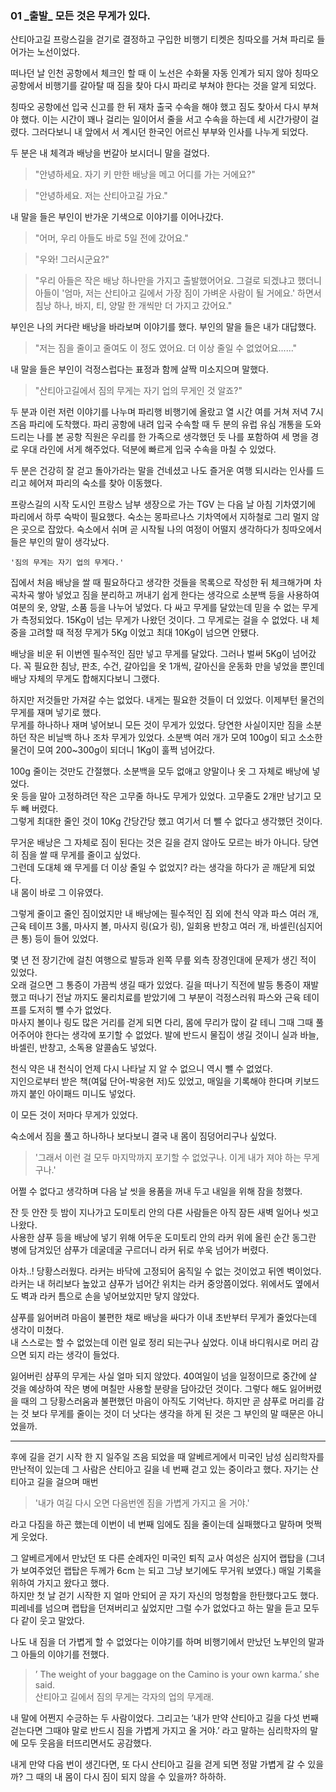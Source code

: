 ### 01 _출발\_ 모든 것은 무게가 있다.


산티아고길 프랑스길을 걷기로 결정하고 구입한 비행기 티켓은 칭따오를 거쳐 파리로 들어가는 노선이었다.

떠나던 날 인천 공항에서 체크인 할 때 이 노선은 수화물 자동 인계가 되지 않아 칭따오 공항에서 비행기를 갈아탈 때 짐을 찾아 다시 파리로 부쳐야 한다는 것을 알게 되었다.

칭따오 공항에선 입국 신고를 한 뒤 재차 출국 수속을 해야 했고 짐도 찾아서 다시 부쳐야 했다. 이는 시간이 꽤나 걸리는 일이어서 줄을 서고 수속을 하는데 세 시간가량이 걸렸다. 그러다보니 내 앞에서 서 계시던 한국인 어르신 부부와 인사를 나누게 되었다.

두 분은 내 체격과 배낭을 번갈아 보시더니 말을 걸었다.

> "안녕하세요. 자기 키 만한 배낭을 메고 어디를 가는 거에요?"

> "안녕하세요. 저는 산티아고길 가요."

내 말을 들은 부인이 반가운 기색으로 이야기를 이어나갔다.

> "어머, 우리 아들도 바로 5일 전에 갔어요."

> "우와! 그러시군요?"

> "우리 아들은 작은 배낭 하나만을 가지고 출발했어어요. 그걸로 되겠냐고 했더니 아들이 '엄마, 저는 산티아고 길에서 가장 짐이 가벼운 사람이 될 거에요.' 하면서 침낭 하나, 바지, 티, 양말 한 개씩만 더 가지고 갔어요."

부인은 나의 커다란 배낭을 바라보며 이야기를 했다. 부인의 말을 들은 내가 대답했다.

> "저는 짐을 줄이고 줄여도 이 정도 였어요. 더 이상 줄일 수 없었어요......"

내 말을 들은 부인이 걱정스럽다는 표정과 함께 살짝 미소지으며 말했다.

> "산티아고길에서 짐의 무게는 자기 업의 무게인 것 알죠?"

두 분과 이런 저런 이야기를 나누며 파리행 비행기에 올랐고 열 시간 여를 거쳐 저녁 7시 즈음 파리에 도착했다. 파리 공항에 내려 입국 수속할 때 두 분의 유럽 유심 개통을 도와드리는 나를 본 공항 직원은 우리를 한 가족으로 생각했던 듯 나를 포함하여 세 명을 경로 우대 라인에 서게 해주었다. 덕분에 빠르게 입국 수속을 마칠 수 있었다.

두 분은 건강히 잘 걷고 돌아가라는 말을 건네셨고 나도 즐거운 여행 되시라는 인사를 드리고 헤어져 파리의 숙소를 찾아 이동했다.

프랑스길의 시작 도시인 프랑스 남부 생장으로 가는 TGV 는 다음 날 아침 기차였기에 파리에서 하루 숙박이 필요했다. 숙소는 몽파르나스 기차역에서 지하철로 그리 멀지 않은 곳으로 잡았다.
숙소에서 쉬며 곧 시작될 나의 여정이 어떨지 생각하다가 칭따오에서 들은 부인의 말이 생각났다.

    '짐의 무게는 자기 업의 무게다.'  

집에서 처음 배낭을 쌀 때 필요하다고 생각한 것들을 목록으로 작성한 뒤 체크해가며 차곡차곡 쌓아 넣었고 짐을 분리하고 꺼내기 쉽게 한다는 생각으로 소분백 등을 사용하여 여분의 옷, 양말, 소품 등을 나누어 넣었다.
다 싸고 무게를 달았는데 믿을 수 없는 무게가 측정되었다. 15Kg이 넘는 무게가 나왔던 것이다. 그 무게로는 걸을 수 없었다.
내 체중을 고려할 때 적정 무게가 5Kg 이었고 최대 10Kg이 넘으면 안됐다.

배낭을 비운 뒤 이번엔 필수적인 짐만 넣고 무게를 달았다. 그러나 벌써 5Kg이 넘어갔다.
꼭 필요한 침낭, 판초, 수건, 갈아입을 옷 1개씩, 갈아신을 운동화 만을 넣었을 뿐인데
배낭 자체의 무게도 합해지다보니 그랬다. 

하지만 저것들만 가져갈 수는 없었다. 내게는 필요한 것들이 더 있었다. 이제부턴 물건의 무게를 재며 넣기로 했다.  
무게를 하나하나 재며 넣어보니 모든 것이 무게가 있었다. 
당연한 사실이지만 짐을 소분하던 작은 비닐백 하나 조차 무게가 있었다. 
소분백 여러 개가 모여 100g이 되고 소소한 물건이 모여 200~300g이 되더니 1Kg이 훌쩍 넘어갔다.

100g 줄이는 것만도 간절했다. 소분백을 모두 없애고 양말이나 옷 그 자체로 배낭에 넣었다.  
옷 등을 말아 고정하려던 작은 고무줄 하나도 무게가 있었다. 
고무줄도 2개만 남기고 모두 빼 버렸다.  
그렇게 최대한 줄인 것이 10Kg 간당간당 했고 여기서 더 뺄 수 없다고 생각했던 것이다.

무거운 배낭은 그 자체로 짐이 된다는 것은 길을 걷지 않아도 모르는 바가 아니다. 당연히 짐을 쌀 때 무게를 줄이고 싶었다.  
그런데 도대체 왜 무게를 더 이상 줄일 수 없었지? 라는 생각을 하다가 곧 깨닫게 되었다.  
내 몸이 바로 그 이유였다.

그렇게 줄이고 줄인 짐이었지만 내 배낭에는 필수적인 짐 외에 
천식 약과 파스 여러 개, 근육 테이프 3롤, 마사지 볼, 마사지 링(요가 링), 
일회용 반창고 여러 개, 바셀린(심지어 큰 통) 등이 들어 있었다.

몇 년 전 장기간에 걸친 여행으로 발등과 왼쪽 무릎 외측 장경인대에 문제가 생긴 적이 있었다.  
오래 걸으면 그 통증이 가끔씩 생길 때가 있었다. 길을 떠나기 직전에 발등 통증이 재발했고 떠나기 전날 까지도 물리치료를 받았기에 
그 부분이 걱정스러워 파스와 근육 테이프를 도저히 뺄 수가 없었다.   
마사지 볼이나 링도 많은 거리를 걷게 되면 다리, 몸에 무리가 많이 갈 테니 
그때 그때 풀어주어야 한다는 생각에 포기할 수 없었다. 발에 반드시 물집이 생길 것이니 실과 바늘, 바셀린, 반창고, 소독용 알콜솜도 넣었다.

천식 약은 내 천식이 언제 다시 나타날 지 알 수 없으니 역시 뺄 수 없었다.  
지인으로부터 받은 책(여덟 단어-박웅현 저)도 있었고, 매일을 기록해야 한다며 키보드 까지 붙인 아이패드 미니도 넣었다.

이 모든 것이 저마다 무게가 있었다.

숙소에서 짐을 풀고 하나하나 보다보니 결국 내 몸이 짐덩어리구나 싶었다.

> '그래서 이런 걸 모두 마지막까지 포기할 수 없었구나. 이게 내가 져야 하는 무게구나.' 

어쩔 수 없다고 생각하며 다음 날 씻을 용품을 꺼내 두고 내일을 위해 잠을 청했다.

잔 듯 안잔 듯 밤이 지나가고 도미토리 안의 다른 사람들은 아직 잠든 새벽 일어나 씻고 나왔다.  
사용한 샴푸 등을 배낭에 넣기 위해 어두운 도미토리 안의 라커 위에 올린 순간 
동그란 병에 담겨있던 샴푸가 데굴데굴 구르더니 라커 뒤로 쑤욱 넘어가 버렸다.

아차..! 당황스러웠다. 라커는 바닥에 고정되어 움직일 수 없는 것이었고 뒤엔 벽이었다.
라커는 내 허리보다 높았고 샴푸가 넘어간 위치는 라커 중앙쯤이었다. 
위에서도 옆에서도 벽과 라커 틈으로 손을 넣어보았지만 닿지 않았다.

샴푸를 잃어버려 마음이 불편한 채로 배낭을 싸다가 이내 초반부터 무게가 줄었다는데 생각이 미쳤다.  
내 스스로는 할 수 없었는데 이런 일로 정리 되는구나 싶었다. 
이내 바디워시로 머리 감으면 되지 라는 생각이 들었다.

잃어버린 샴푸의 무게는 사실 얼마 되지 않았다. 40여일이 넘을 일정이므로 중간에 살 것을 예상하여 작은 병에 며칠만 사용할 분량을 담아갔던 것이다. 그렇다 해도 잃어버렸을 때의 그 당황스러움과 불편했던 마음이 아직도 기억난다.
하지만 곧 샴푸로 머리를 감는 것 보다 무게를 줄이는 것이 더 낫다는 생각을 하게 된 것은 그 부인의 말 때문은 아니었을까.


* * *


후에 길을 걷기 시작 한 지 일주일 즈음 되었을 때 알베르게에서 미국인 남성 심리학자를 만난적이 있는데 
그 사람은 산티아고 길을 네 번째 걷고 있는 중이라고 했다. 자기는 산티아고 길을 걸으며 매번 
>'내가 여길 다시 오면 다음번엔 짐을 가볍게 가지고 올 거야.' 

라고 다짐을 하곤 했는데 이번이 네 번째 임에도 짐을 줄이는데 실패했다고 말하며 멋쩍게 웃었다.

그 알베르게에서 만났던 또 다른 순례자인 미국인 퇴직 교사 여성은 심지어 랩탑을
(그녀가 보여주었던 랩탑은 두께가 6cm 는 되고 그냥 보기에도 무거워 보였다.) 
매일 기록을 위하여 가지고 왔다고 했다.  
하지만 첫 날 걷기 시작한 지 얼마 안되어 곧 자기 자신의 멍청함을 한탄했다고도 했다.  
피레네를 넘으며 랩탑을 던져버리고 싶었지만 그럴 수가 없었다고 하는 말을 듣고 모두 다 같이 웃고 말았다.

나도 내 짐을 더 가볍게 할 수 없었다는 이야기를 하며 비행기에서 만났던 노부인의 말과 그 아들의 이야기를 전했다.

>’ The weight of your baggage on the Camino is your own karma.’ she said.  
> 산티아고 길에서 짐의 무게는 각자의 업의 무게래.

내 말에 어쩐지 수긍하는 두 사람이었다. 그리고는 ’내가 만약 산티아고 길을 다섯 번째 걷는다면 그때야 말로 반드시 짐을 가볍게 가지고 올 거야.’ 라고 말하는 심리학자의 말에 모두 웃음을 터뜨리면서도 공감했다.

내게 만약 다음 번이 생긴다면, 또 다시 산티아고 길을 걷게 되면 정말 가볍게 갈 수 있을까? 그 때의 내 몸이 다시 짐이 되지 않을 수 있을까? 하하하.

